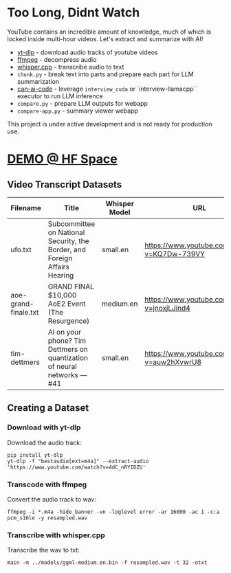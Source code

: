 # Too Long, Didnt Watch

YouTube contains an incredible amount of knowledge, much of which is locked inside multi-hour videos.  Let's extract and summarize with AI!

- [yt-dlp](https://github.com/yt-dlp/yt-dlp) - download audio tracks of youtube videos
- [ffmpeg](https://github.com/FFmpeg/FFmpeg) - decompress audio
- [whisper.cpp](https://github.com/ggerganov/whisper.cpp) - transcribe audio to text
- `chunk.py` - break text into parts and prepare each part for LLM summarization
- [can-ai-code](https://github.com/the-crypt-keeper/can-ai-code) - leverage `interview_cuda` or `interview-llamacpp`` executor to run LLM inference
- `compare.py` - prepare LLM outputs for webapp
- `compare-app.py` - summary viewer webapp

This project is under active development and is not ready for production use.

# [DEMO @ HF Space](https://huggingface.co/spaces/mike-ravkine/too-long-didnt-watch)

## Video Transcript Datasets

|Filename|Title|Whisper Model|URL|
|--------|-----|-------------|---|
|ufo.txt| Subcommittee on National Security, the Border, and Foreign Affairs Hearing | small.en | https://www.youtube.com/watch?v=KQ7Dw-739VY |
|aoe-grand-finale.txt| GRAND FINAL $10,000 AoE2 Event (The Resurgence) | medium.en | https://www.youtube.com/watch?v=jnoxjLJind4 |
|tim-dettmers | AI on your phone? Tim Dettmers on quantization of neural networks — #41 | small.en | https://www.youtube.com/watch?v=auw2hXywrU8 |

## Creating a Dataset

### Download with yt-dlp

Download the audio track:

```
pip install yt-dlp
yt-dlp -f "bestaudio[ext=m4a]" --extract-audio  'https://www.youtube.com/watch?v=4dC_nRYIDZU'
```

### Transcode with ffmpeg

Convert the audio track to wav:

```
ffmpeg -i *.m4a -hide_banner -vn -loglevel error -ar 16000 -ac 1 -c:a pcm_s16le -y resampled.wav
```

### Transcribe with whisper.cpp

Transcribe the wav to txt:

```
main -m ../models/ggml-medium.en.bin -f resampled.wav -t 32 -otxt
```
